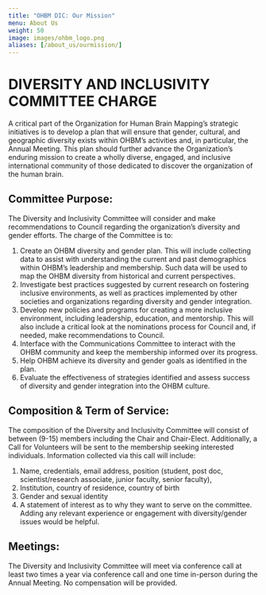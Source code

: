 ```yaml
---
title: "OHBM DIC: Our Mission"
menu: About Us
weight: 50
image: images/ohbm_logo.png
aliases: [/about_us/ourmission/]
---
```


# DIVERSITY AND INCLUSIVITY COMMITTEE CHARGE
 
A critical part of the Organization for Human Brain Mapping’s strategic initiatives is to develop a plan that will ensure that gender, cultural, and geographic diversity exists within OHBM’s activities and, in particular, the Annual Meeting.  This plan should further advance the Organization’s enduring mission to create a wholly diverse, engaged, and inclusive international community of those dedicated to discover the organization of the human brain.  

## Committee Purpose:

The Diversity and Inclusivity Committee will consider and make recommendations to Council regarding the organization’s diversity and gender efforts. The charge of the Committee is to:

1.	Create an OHBM diversity and gender plan.  This will include collecting data to assist with understanding the current and past demographics within OHBM’s leadership and membership. Such data will be used to map the OHBM diversity from historical and current perspectives.
2.	Investigate best practices suggested by current research on fostering inclusive environments, as well as practices implemented by other societies and organizations regarding diversity and gender integration. 
3.	Develop new policies and programs for creating a more inclusive environment, including leadership, education, and mentorship.  This will also include a critical look at the nominations process for Council and, if needed, make recommendations to Council.  
4.	Interface with the Communications Committee to interact with the OHBM community and keep the membership informed over its progress.
5.	Help OHBM achieve its diversity and gender goals as identified in the plan.
6.	Evaluate the effectiveness of strategies identified and assess success of diversity and gender integration into the OHBM culture.


## Composition & Term of Service:

The composition of the Diversity and Inclusivity Committee will consist of between (9-15) members including the Chair and Chair-Elect. Additionally, a Call for Volunteers will be sent to the membership seeking interested individuals.  Information collected via this call will include:
1.	Name, credentials, email address, position (student, post doc, scientist/research associate, junior faculty, senior faculty), 
2.	Institution, country of residence, country of birth
3.	Gender and sexual identity
4.	A statement of interest as to why they want to serve on the committee. Adding any relevant experience or engagement with diversity/gender issues would be helpful.

## Meetings:

The Diversity and Inclusivity Committee will meet via conference call at least two times a year via conference call and one time in-person during the Annual Meeting.  No compensation will be provided. 

